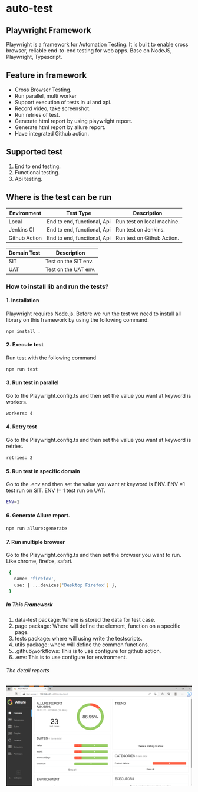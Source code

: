 # auto-test
## **Playwright Framework**

Playwright is a framework for Automation Testing. It is built to enable cross browser, reliable end-to-end testing for web apps. Base on NodeJS, Playwright, Typescript.

## Feature in framework
- Cross Browser Testing.
- Run parallel, multi worker
- Support execution of tests in ui and api.
- Record video, take screenshot.
- Run retries of test.
- Generate html report by using playwright report.
- Generate html report by allure report.
- Have integrated Github action.

## Supported test
1. End to end testing.
2. Functional testing.
3. Api testing.

## Where is the test can be run
| Environment | Test Type | Description |
| ----------- | --------- | ----------- |
| Local | End to end, functional, Api | Run test on local machine. |
| Jenkins CI | End to end, functional, Api | Run test on Jenkins. |
| Github Action | End to end, functional, Api | Run test on Github Action. |

| Domain Test | Description |
| ----------- | ----------- |
| SIT | Test on the SIT env. |
| UAT | Test on the UAT env. |

### How to install lib and run the tests?

#### 1. Installation
Playwright requires [Node.js](https://nodejs.org/).
Before we run the test we need to install all library on this framework by using the following command.
```sh
npm install .
```

#### 2. Execute test
Run test with the following command
```sh
npm run test
```
#### 3. Run test in parallel
 Go to the Playwright.config.ts and then set the value you want at keyword is workers.
 ```sh
 workers: 4
 ```
 #### 4. Retry test
 Go to the Playwright.config.ts and then set the value you want at keyword is retries.
 ```sh
 retries: 2
 ```

#### 5. Run test in specific domain
Go to the .env and then set the value you want at keyword is ENV. ENV =1 test run on SIT. ENV != 1 test run on UAT.
```sh
ENV=1
```

#### 6. Generate Allure report.
```sh
npm run allure:generate
```
#### 7. Run multiple browser
Go to the Playwright.config.ts and then set the browser you want to run. Like chrome, firefox, safari.
```sh
 {
   name: 'firefox',
   use: { ...devices['Desktop Firefox'] },
 }
 ```
##### In This Framework

1. data-test package: Where is stored the data for test case.
2. page package: Where will define the element, function on a specific page.
3. tests package: where will using write the testscripts.
4. utils package: where will define the common functions.
5. .github\workflows: This is to use configure for github action.
6. .env: This is to use configure for environment.

###### The detail reports
![Image](./assets/allure.PNG)

